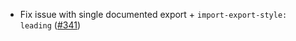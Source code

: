 * Fix issue with single documented export + `import-export-style: leading` ([#341](https://github.com/fourmolu/fourmolu/issues/341))
